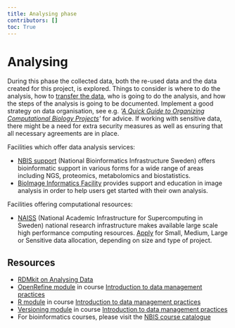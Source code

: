 ```yaml
---
title: Analysing phase
contributors: []
toc: True
---
```


# Analysing
During this phase the collected data, both the re-used data and the data created for this project, is explored. Things to consider is where to do the analysis, how to [transfer the data](/topics/data-transfer), who is going to do the analysis, and how the steps of the analysis is going to be documented. Implement a good strategy on data organisation, see e.g. *'[A Quick Guide to Organizing Computational Biology Projects](https://doi.org/10.1371/journal.pcbi.1000424)'* for advice. If working with sensitive data, there might be a need for extra security measures as well as ensuring that all necessary agreements are in place.

Facilities which offer data analysis services:
* [NBIS support](https://nbis.se/support) (National Bioinformatics Infrastructure Sweden) offers bioinformatic support in various forms for a wide range of areas including NGS, proteomics, metabolomics and biostatistics.
* [BioImage Informatics Facility](https://www.scilifelab.se/facilities/bioimage-informatics/) provides support and education in image analysis in order to help users get started with their own analysis.

Facilities offering computational resources:
* [NAISS](https://www.naiss.se/) (National Academic Infrastructure for Super­computing in Sweden) national research infrastructure makes available large scale high performance computing resources. [Apply](https://supr.naiss.se/round/compute/) for Small, Medium, Large or Sensitive data allocation, depending on size and type of project.

## Resources
* [RDMkit on Analysing Data](https://rdmkit.elixir-europe.org/analysing)
* [OpenRefine module](https://nbisweden.github.io/module-openrefine-dm-practices/) in course [Introduction to data management practices](https://uppsala.instructure.com/courses/48087/pages/introduction-to-data-management-practices)
* [R module](https://nbisweden.github.io/module-r-intro-dm-practices/) in course [Introduction to data management practices](https://uppsala.instructure.com/courses/48087/pages/introduction-to-data-management-practices)
* [Versioning module](https://nbisweden.github.io/module-versioning-dm-practices/) in course [Introduction to data management practices](https://uppsala.instructure.com/courses/48087/pages/introduction-to-data-management-practices)
* For bioinformatics courses, please visit the [NBIS course catalogue](https://uppsala.instructure.com/courses/48087/pages/nbis-training-catalogue)
